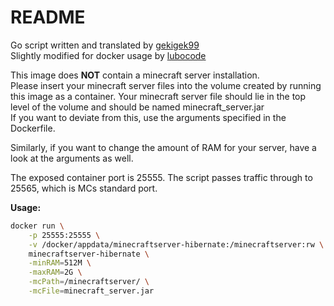 # README

Go script written and translated by [gekigek99](https://github.com/gekigek99/minecraft-vanilla-server-hibernation/tree/master/go-version)\
Slightly modified for docker usage by [lubocode](https://github.com/lubocode/minecraft-vanilla-server-hibernation/tree/master/go-version)

This image does **NOT** contain a minecraft server installation.\
Please insert your minecraft server files into the volume created by running this image as a container.
Your minecraft server file should lie in the top level of the volume and should be named minecraft_server.jar\
If you want to deviate from this, use the arguments specified in the Dockerfile.

Similarly, if you want to change the amount of RAM for your server, have a look at the arguments as well.

The exposed container port is 25555. The script passes traffic through to 25565, which is MCs standard port.

**Usage:**

```bash
docker run \
    -p 25555:25555 \
    -v /docker/appdata/minecraftserver-hibernate:/minecraftserver:rw \
    minecraftserver-hibernate \
    -minRAM=512M \
    -maxRAM=2G \
    -mcPath=/minecraftserver/ \
    -mcFile=minecraft_server.jar
```
